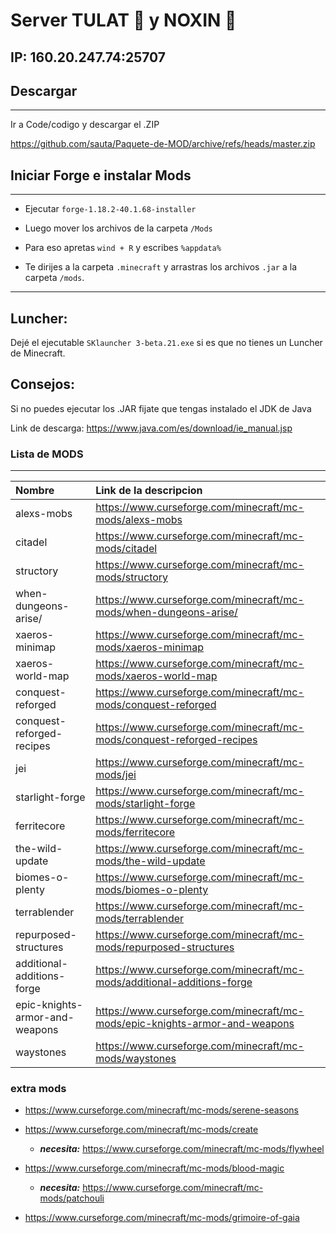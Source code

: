 # Server TULAT 👺 y NOXIN 🦀
 ## IP: 160.20.247.74:25707
## Descargar
------------------------------
Ir a Code/codigo y descargar el .ZIP

https://github.com/sauta/Paquete-de-MOD/archive/refs/heads/master.zip
## Iniciar Forge e instalar Mods
------------------------------
 * Ejecutar ```forge-1.18.2-40.1.68-installer ```

 * Luego mover los archivos de la carpeta ```/Mods```

 * Para eso apretas ```wind + R``` y escribes ```%appdata%```

 * Te dirijes a la carpeta ```.minecraft``` y arrastras los archivos ```.jar``` a la carpeta ```/mods```.

------------------------------
## Luncher:
Dejé el ejecutable ```SKlauncher 3-beta.21.exe``` si es que no tienes un Luncher de Minecraft.
## Consejos:

Si no puedes ejecutar los .JAR fijate que tengas instalado el JDK de Java

Link de descarga: https://www.java.com/es/download/ie_manual.jsp

### Lista de MODS

----------------------
| Nombre | Link de la descripcion |
| :-------- | :------- |
|alexs-mobs| https://www.curseforge.com/minecraft/mc-mods/alexs-mobs|
|citadel| https://www.curseforge.com/minecraft/mc-mods/citadel|
|structory| https://www.curseforge.com/minecraft/mc-mods/structory|
|when-dungeons-arise/| https://www.curseforge.com/minecraft/mc-mods/when-dungeons-arise/|
|xaeros-minimap| https://www.curseforge.com/minecraft/mc-mods/xaeros-minimap|
|xaeros-world-map| https://www.curseforge.com/minecraft/mc-mods/xaeros-world-map|
|conquest-reforged| https://www.curseforge.com/minecraft/mc-mods/conquest-reforged|
|conquest-reforged-recipes| https://www.curseforge.com/minecraft/mc-mods/conquest-reforged-recipes|
|jei| https://www.curseforge.com/minecraft/mc-mods/jei|
|starlight-forge| https://www.curseforge.com/minecraft/mc-mods/starlight-forge|
|ferritecore| https://www.curseforge.com/minecraft/mc-mods/ferritecore|
|the-wild-update| https://www.curseforge.com/minecraft/mc-mods/the-wild-update|
|biomes-o-plenty| https://www.curseforge.com/minecraft/mc-mods/biomes-o-plenty|
|terrablender| https://www.curseforge.com/minecraft/mc-mods/terrablender|
|repurposed-structures| https://www.curseforge.com/minecraft/mc-mods/repurposed-structures|
|additional-additions-forge| https://www.curseforge.com/minecraft/mc-mods/additional-additions-forge|
|epic-knights-armor-and-weapons| https://www.curseforge.com/minecraft/mc-mods/epic-knights-armor-and-weapons|
|waystones| https://www.curseforge.com/minecraft/mc-mods/waystones|
### extra mods

   * https://www.curseforge.com/minecraft/mc-mods/serene-seasons

   * https://www.curseforge.com/minecraft/mc-mods/create 
      * ***necesita:*** https://www.curseforge.com/minecraft/mc-mods/flywheel

   * https://www.curseforge.com/minecraft/mc-mods/blood-magic 
      * ***necesita:*** https://www.curseforge.com/minecraft/mc-mods/patchouli

   * https://www.curseforge.com/minecraft/mc-mods/grimoire-of-gaia
